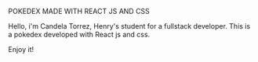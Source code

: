POKEDEX MADE WITH REACT JS AND CSS 

Hello, i'm Candela Torrez, Henry's student for a fullstack developer. This is a pokedex developed with React js and css.

Enjoy it! 

